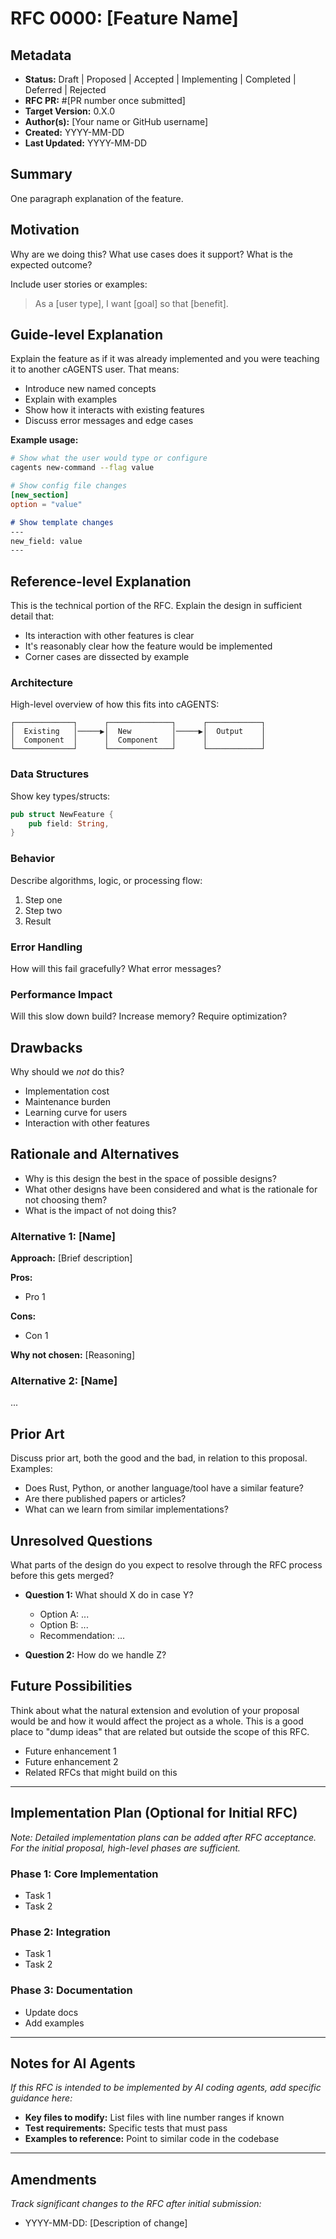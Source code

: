 # RFC 0000: [Feature Name]

## Metadata

- **Status:** Draft | Proposed | Accepted | Implementing | Completed | Deferred | Rejected
- **RFC PR:** #[PR number once submitted]
- **Target Version:** 0.X.0
- **Author(s):** [Your name or GitHub username]
- **Created:** YYYY-MM-DD
- **Last Updated:** YYYY-MM-DD

## Summary

One paragraph explanation of the feature.

## Motivation

Why are we doing this? What use cases does it support? What is the expected outcome?

Include user stories or examples:

> As a [user type], I want [goal] so that [benefit].

## Guide-level Explanation

Explain the feature as if it was already implemented and you were teaching it to another cAGENTS user. That means:

- Introduce new named concepts
- Explain with examples
- Show how it interacts with existing features
- Discuss error messages and edge cases

**Example usage:**

```bash
# Show what the user would type or configure
cagents new-command --flag value
```

```toml
# Show config file changes
[new_section]
option = "value"
```

```markdown
# Show template changes
---
new_field: value
---
```

## Reference-level Explanation

This is the technical portion of the RFC. Explain the design in sufficient detail that:

- Its interaction with other features is clear
- It's reasonably clear how the feature would be implemented
- Corner cases are dissected by example

### Architecture

High-level overview of how this fits into cAGENTS:

```
┌─────────────┐      ┌──────────────┐      ┌────────────┐
│  Existing   │─────▶│  New         │─────▶│  Output    │
│  Component  │      │  Component   │      │            │
└─────────────┘      └──────────────┘      └────────────┘
```

### Data Structures

Show key types/structs:

```rust
pub struct NewFeature {
    pub field: String,
}
```

### Behavior

Describe algorithms, logic, or processing flow:

1. Step one
2. Step two
3. Result

### Error Handling

How will this fail gracefully? What error messages?

### Performance Impact

Will this slow down build? Increase memory? Require optimization?

## Drawbacks

Why should we *not* do this?

- Implementation cost
- Maintenance burden
- Learning curve for users
- Interaction with other features

## Rationale and Alternatives

- Why is this design the best in the space of possible designs?
- What other designs have been considered and what is the rationale for not choosing them?
- What is the impact of not doing this?

### Alternative 1: [Name]

**Approach:** [Brief description]

**Pros:**
- Pro 1

**Cons:**
- Con 1

**Why not chosen:** [Reasoning]

### Alternative 2: [Name]

...

## Prior Art

Discuss prior art, both the good and the bad, in relation to this proposal. Examples:

- Does Rust, Python, or another language/tool have a similar feature?
- Are there published papers or articles?
- What can we learn from similar implementations?

## Unresolved Questions

What parts of the design do you expect to resolve through the RFC process before this gets merged?

- **Question 1:** What should X do in case Y?
  - Option A: ...
  - Option B: ...
  - Recommendation: ...

- **Question 2:** How do we handle Z?

## Future Possibilities

Think about what the natural extension and evolution of your proposal would be and how it would affect the project as a whole. This is a good place to "dump ideas" that are related but outside the scope of this RFC.

- Future enhancement 1
- Future enhancement 2
- Related RFCs that might build on this

---

## Implementation Plan (Optional for Initial RFC)

*Note: Detailed implementation plans can be added after RFC acceptance. For the initial proposal, high-level phases are sufficient.*

### Phase 1: Core Implementation
- Task 1
- Task 2

### Phase 2: Integration
- Task 1
- Task 2

### Phase 3: Documentation
- Update docs
- Add examples

---

## Notes for AI Agents

*If this RFC is intended to be implemented by AI coding agents, add specific guidance here:*

- **Key files to modify:** List files with line number ranges if known
- **Test requirements:** Specific tests that must pass
- **Examples to reference:** Point to similar code in the codebase

---

## Amendments

*Track significant changes to the RFC after initial submission:*

- YYYY-MM-DD: [Description of change]
